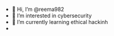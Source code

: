- 👋 Hi, I’m @reema982
- 👀 I’m interested in cybersecurity 
- 🌱 I’m currently learning ethical hackinh
- 
  

<!---
reema982/reema982 is a ✨ special ✨ repository because its `README.md` (this file) appears on your GitHub profile.
You can click the Preview link to take a look at your changes.
--->

